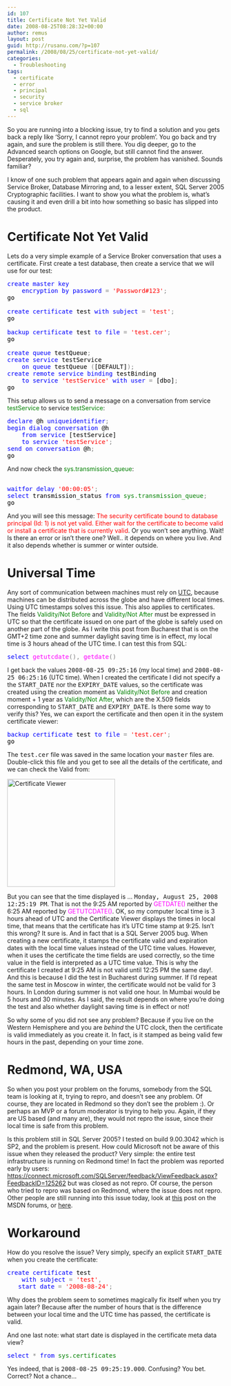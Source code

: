 ```yaml
---
id: 107
title: Certificate Not Yet Valid
date: 2008-08-25T08:28:32+00:00
author: remus
layout: post
guid: http://rusanu.com/?p=107
permalink: /2008/08/25/certificate-not-yet-valid/
categories:
  - Troubleshooting
tags:
  - certificate
  - error
  - principal
  - security
  - service broker
  - sql
---
```

So you are running into a blocking issue, try to find a solution and you gets back a reply like &#8216;Sorry, I cannot repro your problem&#8217;. You go back and try again, and sure the problem is still there. You dig deeper, go to the Advanced search options on Google, but still cannot find the answer. Desperately, you try again and, surprise, the problem has vanished. Sounds familiar?

I know of one such problem that appears again and again when discussing Service Broker, Database Mirroring and, to a lesser extent, SQL Server 2005 Cryptographic facilities. I want to show you what the problem is, what&#8217;s causing it and even drill a bit into how something so basic has slipped into the product.

<!--more-->

# Certificate Not Yet Valid

Lets do a very simple example of a Service Broker conversation that uses a certificate. First create a test database, then create a service that we will use for our test:

<pre><span style="color: Black"></span><span style="color:Blue">create</span><span style="color:Black"> </span><span style="color:Blue">master</span><span style="color:Black"> </span><span style="color:Blue">key</span><span style="color:Black">
	</span><span style="color:Blue">encryption</span><span style="color:Black"> </span><span style="color:Blue">by</span><span style="color:Black"> </span><span style="color:Blue">password</span><span style="color:Black"> </span><span style="color:Gray">=</span><span style="color:Black"> </span><span style="color:Red">'Password#123'</span><span style="color:Gray">;
</span><span style="color:Black">go

</span><span style="color:Blue">create</span><span style="color:Black"> </span><span style="color:Blue">certificate</span><span style="color:Black"> test </span><span style="color:Blue">with</span><span style="color:Black"> </span><span style="color:Blue">subject</span><span style="color:Black"> </span><span style="color:Gray">=</span><span style="color:Black"> </span><span style="color:Red">'test'</span><span style="color:Gray">;
</span><span style="color:Black">go

</span><span style="color:Blue">backup</span><span style="color:Black"> </span><span style="color:Blue">certificate</span><span style="color:Black"> test </span><span style="color:Blue">to</span><span style="color:Black"> </span><span style="color:Blue">file</span><span style="color:Black"> </span><span style="color:Gray">=</span><span style="color:Black"> </span><span style="color:Red">'test.cer'</span><span style="color:Gray">;
</span><span style="color:Black">go

</span><span style="color:Blue">create</span><span style="color:Black"> </span><span style="color:Blue">queue</span><span style="color:Black"> testQueue</span><span style="color:Gray">;
</span><span style="color:Blue">create</span><span style="color:Black"> </span><span style="color:Blue">service</span><span style="color:Black"> testService
	</span><span style="color:Blue">on</span><span style="color:Black"> </span><span style="color:Blue">queue</span><span style="color:Black"> testQueue </span><span style="color:Gray">(</span><span style="color:Black">[DEFAULT]</span><span style="color:Gray">);
</span><span style="color:Blue">create</span><span style="color:Black"> </span><span style="color:Blue">remote</span><span style="color:Black"> </span><span style="color:Blue">service</span><span style="color:Black"> </span><span style="color:Blue">binding</span><span style="color:Black"> testBinding
	</span><span style="color:Blue">to</span><span style="color:Black"> </span><span style="color:Blue">service</span><span style="color:Black"> </span><span style="color:Red">'testService'</span><span style="color:Black"> </span><span style="color:Blue">with</span><span style="color:Black"> </span><span style="color:Blue">user</span><span style="color:Black"> </span><span style="color:Gray">=</span><span style="color:Black"> [dbo]</span><span style="color:Gray">;
</span><span style="color:Black">go</span>
</pre>

This setup allows us to send a message on a conversation from service <span style="color:Green">testService</span> to service <span style="color:Green">testService</span>:

<pre><span style="color: Black"></span><span style="color:Blue">declare</span><span style="color:Black"> @h </span><span style="color:Blue">uniqueidentifier</span><span style="color:Gray">;
</span><span style="color:Blue">begin</span><span style="color:Black"> </span><span style="color:Blue">dialog</span><span style="color:Black"> </span><span style="color:Blue">conversation</span><span style="color:Black"> @h
	</span><span style="color:Blue">from</span><span style="color:Black"> </span><span style="color:Blue">service</span><span style="color:Black"> [testService]
	</span><span style="color:Blue">to</span><span style="color:Black"> </span><span style="color:Blue">service</span><span style="color:Black"> </span><span style="color:Red">'testService'</span><span style="color:Gray">;
</span><span style="color:Blue">send</span><span style="color:Black"> </span><span style="color:Blue">on</span><span style="color:Black"> </span><span style="color:Blue">conversation</span><span style="color:Black"> @h</span><span style="color:Gray">;
</span><span style="color:Black">go</span>
</pre>

And now check the <span style="color:Green">sys.transmission_queue</span>:

<pre><span style="color: Black">
</span><span style="color:Blue">waitfor</span><span style="color:Black"> </span><span style="color:Blue">delay</span><span style="color:Black"> </span><span style="color:Red">'00:00:05'</span><span style="color:Gray">;
</span><span style="color:Blue">select</span><span style="color:Black"> transmission_status </span><span style="color:Blue">from</span><span style="color:Black"> </span><span style="color:Green">sys.transmission_queue</span><span style="color:Gray">;
</span><span style="color:Black">go</span>
</pre>

And you will see this message: <span style="color:Red">The security certificate bound to database principal (Id: 1) is not yet valid. Either wait for the certificate to become valid or install a certificate that is currently valid</span>. Or you won&#8217;t see anything. Wait! Is there an error or isn&#8217;t there one? Well.. it depends on where you live. And it also depends whether is summer or winter outside.

# Universal Time

Any sort of communication between machines must rely on <a href="http://en.wikipedia.org/wiki/Universal_Time" target="_blank">UTC</a>, because machines can be distributed across the globe and have different local times. Using UTC timestamps solves this issue. This also applies to certificates. The fields <span style="color:Green">Validity/Not Before</span> and <span style="color:Green">Validity/Not After</span> must be expressed in UTC so that the certificate issued on one part of the globe is safely used on another part of the globe. As I write this post from Bucharest that is on the GMT+2 time zone and summer daylight saving time is in effect, my local time is 3 hours ahead of the UTC time. I can test this from SQL:

<pre><span style="color: Black"></span><span style="color:Blue">select</span><span style="color:Black"> </span><span style="color:Fuchsia">getutcdate</span><span style="color:Gray">(),</span><span style="color:Black"> </span><span style="color:Fuchsia">getdate</span><span style="color:Gray">()</span></pre>

I get back the values <tt>2008-08-25 09:25:16</tt> (my local time) and <tt>2008-08-25 06:25:16</tt> (UTC time). When I created the certificate I did not specify a the <tt>START_DATE</tt> nor the <tt>EXPIRY_DATE</tt> values, so the certificate was created using the creation moment as <span style="color:Green">Validity/Not Before</span> and creation moment + 1 year as <span style="color:Green">Validity/Not After</span>, which are the X.509 fields corresponding to <tt>START_DATE</tt> and <tt>EXPIRY_DATE</tt>. Is there some way to verify this? Yes, we can export the certificate and then open it in the system certificate viewer:

<pre><span style="color: Black"></span><span style="color:Blue">backup</span><span style="color:Black"> </span><span style="color:Blue">certificate</span><span style="color:Black"> test </span><span style="color:Blue">to</span><span style="color:Black"> </span><span style="color:Blue">file</span><span style="color:Black"> </span><span style="color:Gray">=</span><span style="color:Black"> </span><span style="color:Red">'test.cer'</span><span style="color:Gray">;
</span><span style="color:Black">go</span></pre>

The <tt>test.cer</tt> file was saved in the same location your <tt>master</tt> files are. Double-click this file and you get to see all the details of the certificate, and we can check the Valid from:

<div class="post-image">
  <a href="http://rusanu.com/wp-content/uploads/2008/08/certificate.png" target="_blank"><img src="http://rusanu.com/wp-content/uploads/2008/08/certificate.png" alt="Certificate Viewer" title="Click on the image for a full size view" width="250" /></a>
</div>

But you can see that the time displayed is &#8230; <tt>Monday, August 25, 2008 12:25:19 PM</tt>. That is not the 9:25 AM reported by <span style="color:Fuchsia">GETDATE()</span> neither the 6:25 AM reported by <span style="color:Fuchsia">GETUTCDATE()</span>. OK, so my computer local time is 3 hours ahead of UTC and the Certificate Viewer displays the times in local time, that means that the certificate has it&#8217;s UTC time stamp at 9:25. Isn&#8217;t this wrong? It sure is. And in fact that is a SQL Server 2005 bug. When creating a new certificate, it stamps the certificate valid and expiration dates with the local time values instead of the UTC time values. However, when it uses the certificate the time fields are used correctly, so the time value in the field is interpreted as a UTC time value. This is why the certificate I created at 9:25 AM is not valid until 12:25 PM the same day!. And this is because I did the test in Bucharest during summer. If I&#8217;d repeat the same test in Moscow in winter, the certificate would not be valid for 3 hours. In London during summer is not valid one hour. In Mumbai would be 5 hours and 30 minutes. As I said, the result depends on where you&#8217;re doing the test and also whether daylight saving time is in effect or not!

So why some of you did not see any problem? Because if you live on the Western Hemisphere and you are _behind_ the UTC clock, then the certificate is valid immediately as you create it. In fact, is it stamped as being valid few hours in the past, depending on your time zone.

# Redmond, WA, USA

So when you post your problem on the forums, somebody from the SQL team is looking at it, trying to repro, and doesn&#8217;t see any problem. Of course, they are located in Redmond so they don&#8217;t see the problem :). Or perhaps an MVP or a forum moderator is trying to help you. Again, if they are US based (and many are), they would not repro the issue, since their local time is safe from this problem.

Is this problem still in SQL Server 2005? I tested on build 9.00.3042 which is SP2, and the problem is present. How could Microsoft not be aware of this issue when they released the product? Very simple: the entire test infrastructure is running on Redmond time! In fact the problem was reported early by users: <a href="https://connect.microsoft.com/SQLServer/feedback/ViewFeedback.aspx?FeedbackID=125262" target="_blank">https://connect.microsoft.com/SQLServer/feedback/ViewFeedback.aspx?FeedbackID=125262</a> but was closed as not repro. Of course, the person who tried to repro was based on Redmond, where the issue does not repro. Other people are still running into this issue today, look at <a href="http://forums.microsoft.com/msdn/ShowPost.aspx?PostID=3779091&#038;SiteID=1" target="_blank">this</a> post on the MSDN forums, or <a href="http://forums.microsoft.com/MSDN/ShowPost.aspx?PostID=1046928&#038;SiteID=1" target="_blank">here</a>.

# Workaround

How do you resolve the issue? Very simply, specify an explicit <tt>START_DATE</tt> when you create the certificate:

<pre><span style="color: Black"></span><span style="color:Blue">create</span><span style="color:Black"> </span><span style="color:Blue">certificate</span><span style="color:Black"> test
	</span><span style="color:Blue">with</span><span style="color:Black"> </span><span style="color:Blue">subject</span><span style="color:Black"> </span><span style="color:Gray">=</span><span style="color:Black"> </span><span style="color:Red">'test'</span><span style="color:Gray">,
</span><span style="color:Black">	</span><span style="color:Blue">start_date</span><span style="color:Black"> </span><span style="color:Gray">=</span><span style="color:Black"> </span><span style="color:Red">'2008-08-24'</span><span style="color:Gray">;
</span></pre>

Why does the problem seem to sometimes magically fix itself when you try again later? Because after the number of hours that is the difference between your local time and the UTC time has passed, the certificate is valid.

And one last note: what start date is displayed in the certificate meta data view?

<pre><span style="color: Black"></span><span style="color:Blue">select</span><span style="color:Black"> </span><span style="color:Gray">*</span><span style="color:Black"> </span><span style="color:Blue">from</span><span style="color:Black"> </span><span style="color:Green">sys.certificates</span><span style="color:Gray">
</span></pre>

Yes indeed, that is <tt>2008-08-25 09:25:19.000</tt>. Confusing? You bet. Correct? Not a chance&#8230;